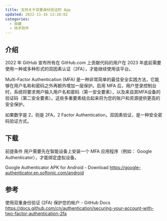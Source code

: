 ```yaml
---
title: 支持关于双重身份验证的 App
updated: 2022-11-16 13:28:02
categories:
  - 收藏
  - 技术软件
---
```


## 介绍

2022 年 GitHub 宣布所有在 GitHub.com 上贡献代码的用户在 2023 年底前需要使用一种或多种形式的双因素认证（2FA），才能继续使用该平台。

Multi-Factor Authentication (MFA) 是一种非常简单的最佳安全实践方法，它能够在用户名称和密码之外再额外增加一层保护。启用 MFA 后，用户登录控制台时，系统将要求用户输入用户名和密码（第一安全要素），以及来自其MFA设备的验证码（第二安全要素）。这些多重要素结合起来将为您的账户和资源提供更高的安全保护。

如果数字是 2，则是 2FA，2 Factor Authentication，双因素验证，是一种安全密码验证方式。

## 下载

前提条件
用户需要先在智能设备上安装一个 MFA 应用程序（例如： Google Authenticator），才能绑定虚拟设备。

Google Authenticator APK for Android - Download
<https://google-authenticator.en.softonic.com/android>

## 参考

使用双重身份验证 (2FA) 保护您的帐户 - GitHub Docs
<https://docs.github.com/cn/authentication/securing-your-account-with-two-factor-authentication-2fa>
